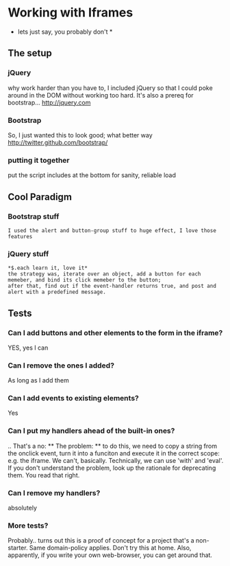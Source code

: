 # Working with Iframes
* lets just say, you probably don't *
## The setup
### jQuery

why work harder than you have to, I included jQuery so that I could poke around in the DOM without working too hard. It's also a prereq for bootstrap...
http://jquery.com

### Bootstrap

So, I just wanted this to look good; what better way
http://twitter.github.com/bootstrap/

### putting it together
put the script includes at the bottom for sanity, reliable load

## Cool Paradigm
### Bootstrap stuff
	I used the alert and button-group stuff to huge effect, I love those features
### jQuery stuff
	*$.each learn it, love it*
	the strategy was, iterate over an object, add a button for each memeber, and bind its click memeber to the button;
	after that, find out if the event-handler returns true, and post and alert with a predefined message.

## Tests
### Can I add buttons and other elements to the form in the iframe?
 YES, yes I can
### Can I remove the ones I added?
 As long as I add them
### Can I add events to existing elements?
 Yes
### Can I put my handlers ahead of the built-in ones? 
.. That's a no:
** The problem: ** to do this, we need to copy a string from the onclick event, turn it into a funciton and execute it in the correct scope: e.g. the iframe. We can't, basically.  Technically, we can use 'with' and 'eval'. If you don't understand the problem, look up the rationale for deprecating them. You read that right.
### Can I remove my handlers?
absolutely
### More tests?
Probably..  turns out this is a proof of concept for a project that's a non-starter. Same domain-policy applies. Don't try this at home. Also, apparently, if you write your own web-browser, you can get around that.